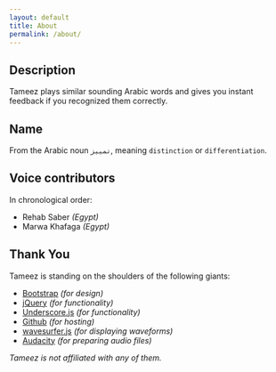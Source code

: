 ```yaml
---
layout: default
title: About
permalink: /about/
---
```


## Description
Tameez plays similar sounding Arabic words and gives you instant feedback if you recognized them correctly.

## Name
From the Arabic noun ``تمييز``, meaning ``distinction`` or ``differentiation``.

## Voice contributors
In chronological order:

- Rehab Saber _(Egypt)_
- Marwa Khafaga _(Egypt)_

## Thank You
Tameez is standing on the shoulders of the following giants:

- [Bootstrap](http://getbootstrap.com) _(for design)_
- [jQuery](https://jquery.com) _(for functionality)_
- [Underscore.js](http://underscorejs.org) _(for functionality)_
- [Github](http://github.com) _(for hosting)_
- [wavesurfer.js](http://wavesurfer-js.org) _(for displaying waveforms)_
- [Audacity](http://www.audacityteam.org) _(for preparing audio files)_

_Tameez is not affiliated with any of them._
